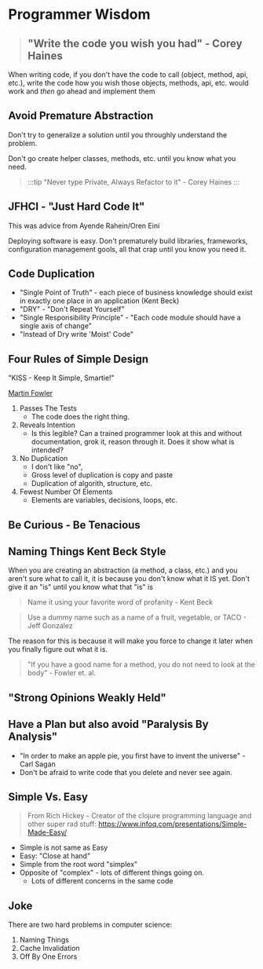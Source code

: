 # Programmer Wisdom

> ## "Write the code you wish you had" - Corey Haines

When writing code, if you don't have the code to call (object, method, api, etc.), write the code how you wish those objects, methods, api, etc. would work and *then* go ahead and implement them

## Avoid Premature Abstraction

Don't try to generalize a solution until you throughly understand the problem.

Don't go create helper classes, methods, etc. until you know what you need.

> :::tip "Never type Private, Always Refactor to it" - Corey Haines
:::

## **JFHCI** - "Just Hard Code It"
This was advice from Ayende Rahein/Oren Eini

Deploying software is easy. Don't prematurely build libraries, frameworks, configuration management gools, all that crap until you know you need it.

## Code Duplication
* "Single Point of Truth" - each piece of business knowledge should exist in exactly one place in an application (Kent Beck)
* "DRY" - "Don't Repeat Yourself"
* "Single Responsibility Principle" - "Each code module should have a single axis of change"
* "Instead of Dry write 'Moist' Code"

## Four Rules of Simple Design

"KISS - Keep It Simple, Smartie!"

[Martin Fowler](https://martinflower.com/bliki/BeckDesignRules.html)

1. Passes The Tests
    - The code does the right thing.
2. Reveals Intention
    - Is this legible? Can a trained programmer look at this and without documentation, grok it, reason through it. Does it show what is intended?
3. No Duplication
    - I don't like "no",
    - Gross level of duplication is copy and paste
    - Duplication of algorith, structure, etc.
4. Fewest Number Of Elements
    - Elements are variables, decisions, loops, etc.

## Be Curious - Be Tenacious 

## Naming Things Kent Beck Style
When you are creating an abstraction (a method, a class, etc.) and you aren't sure what to call it, it is because you don't know what it IS yet. Don't give it an "is" until you know what that "is" is

> Name it using your favorite word of profanity - Kent Beck

> Use a dummy name such as a name of a fruit, vegetable, or TACO - Jeff Gonzalez

The reason for this is because it will make you force to change it later when you finally figure out what it is.

> "If you have a good name for a method, you do not need to look at the body" - Fowler et. al.

## "Strong Opinions Weakly Held"

## Have a Plan but also avoid "Paralysis By Analysis"

* "In order to make an apple pie, you first have to invent the universe" - Carl Sagan
* Don't be afraid to write code that you delete and never see again.

## Simple Vs. Easy
> From Rich Hickey - Creator of the clojure programming language and other super rad stuff: https://www.infoq.com/presentations/Simple-Made-Easy/

- Simple is not same as Easy
- Easy: "Close at hand"
- Simple from the root word "simplex"
- Opposite of "complex" - lots of different things going on.
    - Lots of different concerns in the same code

## Joke

There are two hard problems in computer science:

1. Naming Things
2. Cache Invalidation
3. Off By One Errors